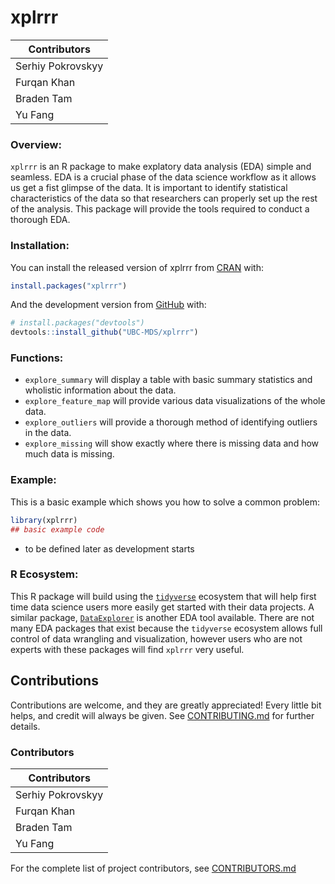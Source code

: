 
<!-- README.md is generated from README.Rmd. Please edit that file -->

# xplrrr

<!-- badges: start -->

<!-- badges: end -->

Contributors |
-------------|
Serhiy Pokrovskyy |
Furqan Khan |
Braden Tam |
Yu Fang |


### Overview:

`xplrrr` is an R package to make explatory data analysis (EDA) simple and seamless. EDA is a crucial phase of the data science workflow as it allows us get a fist glimpse of the data. It is important to identify statistical characteristics of the data so that researchers can properly set up the rest of the analysis. This package will provide the tools required to conduct a thorough EDA.


### Installation:

You can install the released version of xplrrr from
[CRAN](https://CRAN.R-project.org) with:

``` r
install.packages("xplrrr")
```

And the development version from [GitHub](https://github.com/) with:

``` r
# install.packages("devtools")
devtools::install_github("UBC-MDS/xplrrr")
```

### Functions:

- `explore_summary` will display a table with basic summary statistics and wholistic information about the data. 
- `explore_feature_map` will provide various data visualizations of the whole data.
- `explore_outliers` will provide a thorough method of identifying outliers in the data.
- `explore_missing` will show exactly where there is missing data and how much data is missing.

### Example:

This is a basic example which shows you how to solve a common problem:

``` r
library(xplrrr)
## basic example code
```

- to be defined later as development starts


### R Ecosystem:

This R package will build using the [`tidyverse`](https://www.tidyverse.org/) ecosystem that will help first time data science users more easily get started with their data projects. A similar package, [`DataExplorer`](https://cran.r-project.org/web/packages/DataExplorer/vignettes/dataexplorer-intro.html) is another EDA tool available. There are not many EDA packages that exist because the `tidyverse` ecosystem allows full control of data wrangling and visualization, however users who are not experts with these packages will find `xplrrr` very useful.

## Contributions

Contributions are welcome, and they are greatly appreciated! Every little bit
helps, and credit will always be given. See [CONTRIBUTING.md](CONTRIBUTING.md) for further details.

### Contributors

Contributors |
-------------|
Serhiy Pokrovskyy |
Furqan Khan |
Braden Tam |
Yu Fang |

For the complete list of project contributors, see [CONTRIBUTORS.md](CONTRIBUTORS.md)
